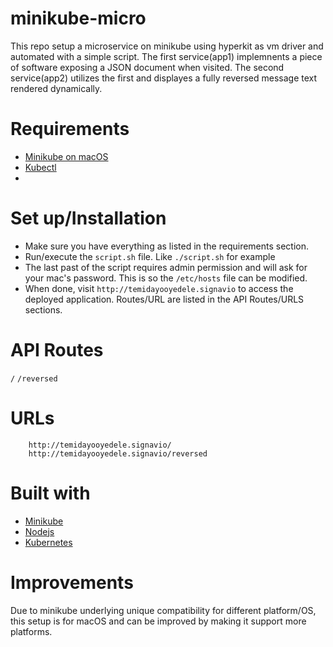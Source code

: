 # minikube-micro


This repo setup a microservice on minikube using hyperkit as vm driver and automated with a simple script. 
The first service(app1) implemnents a piece of software exposing a JSON document when visited. The second service(app2)
utilizes the first and displayes a fully reversed message text rendered dynamically.

# Requirements

* [Minikube on macOS](https://github.com/kubernetes/minikube)
* [Kubectl](https://kubernetes.io/docs/tasks/tools/install-kubectl-macos/)
* 

# Set up/Installation

* Make sure you have everything as listed in the requirements section.
* Run/execute the `script.sh` file. Like `./script.sh` for example
* The last past of the script requires admin permission and will ask for your mac's password. This is so the `/etc/hosts` file can be modified.
* When done, visit `http://temidayooyedele.signavio` to access the deployed application. Routes/URL are listed in the API Routes/URLS sections.


# API Routes

`/` 
`/reversed`

# URLs

```
    http://temidayooyedele.signavio/
    http://temidayooyedele.signavio/reversed
```

# Built with

* [Minikube](https://github.com/kubernetes/minikube)
* [Nodejs](https://nodejs.org/en)
* [Kubernetes](https://kubernetes.io/)




# Improvements

Due to minikube underlying unique compatibility for different platform/OS, this setup is for macOS and can be improved by making it support more platforms.


